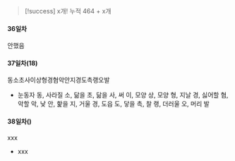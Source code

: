 > [!success] x개!
> 누적 464 + x개
#### 36일차
안했음
#### 37일차(18)
동소초사이상형경혐악안지경도촉랭오발
- 눈동자 동, 사라질 소, 닮을 초, 닮을 사, 써 이, 모양 상, 모양 형, 지날 경, 싫어할 혐, 악할 악, 낯 안, 핥을 지, 거울 경, 도읍 도, 닿을 촉, 찰 랭, 더러울 오, 머리 발
#### 38일차()
xxx
- xxx